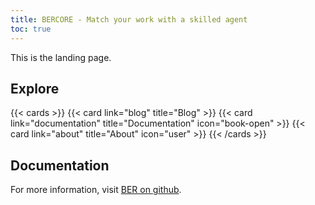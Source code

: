 ```yaml
---
title: BERCORE - Match your work with a skilled agent
toc: true
---
```


This is the landing page.

## Explore

{{< cards >}}
{{< card link="blog" title="Blog" >}}
{{< card link="documentation" title="Documentation" icon="book-open" >}}
{{< card link="about" title="About" icon="user" >}}
{{< /cards >}}

## Documentation

For more information, visit [BER on github](https://github.com/berbyte).
